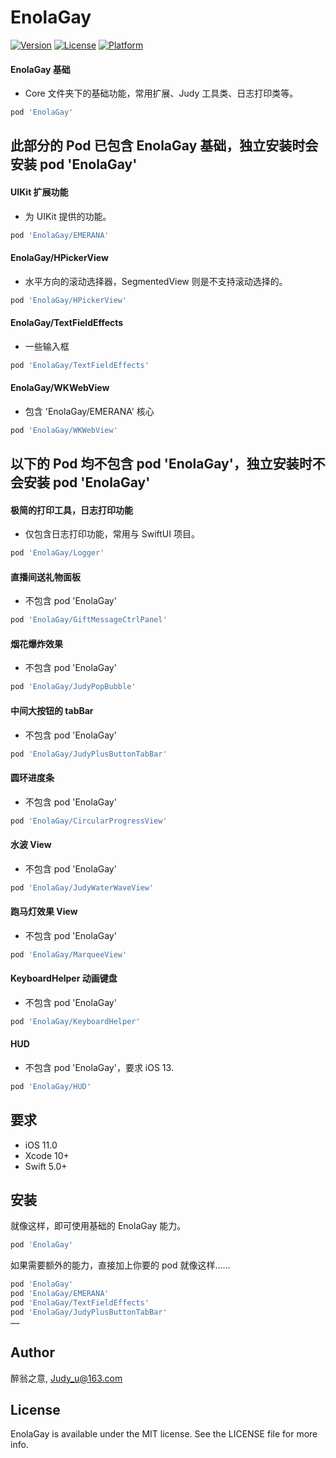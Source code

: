 # EnolaGay

[![Version](https://img.shields.io/cocoapods/v/EnolaGay.svg?style=flat)](https://cocoapods.org/pods/EnolaGay)
[![License](https://img.shields.io/cocoapods/l/EnolaGay.svg?style=flat)](https://cocoapods.org/pods/EnolaGay)
[![Platform](https://img.shields.io/cocoapods/p/EnolaGay.svg?style=flat)](https://cocoapods.org/pods/EnolaGay)


#### EnolaGay 基础
- Core 文件夹下的基础功能，常用扩展、Judy 工具类、日志打印类等。
```ruby
pod 'EnolaGay'
```

## 此部分的 Pod 已包含 EnolaGay 基础，独立安装时会安装 pod 'EnolaGay'

#### UIKit 扩展功能
- 为 UIKit 提供的功能。
```ruby
pod 'EnolaGay/EMERANA'
```
  
#### EnolaGay/HPickerView
- 水平方向的滚动选择器，SegmentedView 则是不支持滚动选择的。
```ruby
pod 'EnolaGay/HPickerView'
```

#### EnolaGay/TextFieldEffects
- 一些输入框
```ruby
pod 'EnolaGay/TextFieldEffects'
```
  
#### EnolaGay/WKWebView
- 包含 'EnolaGay/EMERANA' 核心
```ruby
pod 'EnolaGay/WKWebView'
```

## 以下的 Pod 均不包含 pod 'EnolaGay'，独立安装时不会安装 pod 'EnolaGay'


#### 极简的打印工具，日志打印功能
- 仅包含日志打印功能，常用与 SwiftUI 项目。
```ruby
pod 'EnolaGay/Logger'
```

#### 直播间送礼物面板
- 不包含 pod 'EnolaGay'
```ruby
pod 'EnolaGay/GiftMessageCtrlPanel'
```

#### 烟花爆炸效果
- 不包含 pod 'EnolaGay'
```ruby
pod 'EnolaGay/JudyPopBubble'
```

#### 中间大按钮的 tabBar
- 不包含 pod 'EnolaGay'
```ruby
pod 'EnolaGay/JudyPlusButtonTabBar'
```

#### 圆环进度条
- 不包含 pod 'EnolaGay'
```ruby
pod 'EnolaGay/CircularProgressView'
```

#### 水波 View
- 不包含 pod 'EnolaGay'
```ruby
pod 'EnolaGay/JudyWaterWaveView'
```

#### 跑马灯效果 View
- 不包含 pod 'EnolaGay'
```ruby
pod 'EnolaGay/MarqueeView'
```

#### KeyboardHelper 动画键盘
- 不包含 pod 'EnolaGay'
```ruby
pod 'EnolaGay/KeyboardHelper'
```

#### HUD
- 不包含 pod 'EnolaGay'，要求 iOS 13.
```ruby
pod 'EnolaGay/HUD'
```


## 要求

- iOS 11.0
- Xcode 10+
- Swift 5.0+

## 安装

就像这样，即可使用基础的 EnolaGay 能力。
```ruby
pod 'EnolaGay'
```
如果需要额外的能力，直接加上你要的 pod 就像这样……
```ruby
pod 'EnolaGay'
pod 'EnolaGay/EMERANA'
pod 'EnolaGay/TextFieldEffects'
pod 'EnolaGay/JudyPlusButtonTabBar'
……
```

## Author

醉翁之意, Judy_u@163.com

## License

EnolaGay is available under the MIT license. See the LICENSE file for more info.

